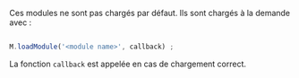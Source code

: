 Ces modules ne sont pas chargés par défaut. Ils sont chargés à la demande avec :

```javascript

M.loadModule('<module name>', callback) ;

```

La fonction `callback` est appelée en cas de chargement correct.

